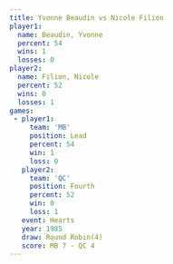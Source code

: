 ```yaml
---
title: Yvonne Beaudin vs Nicole Filion
player1:               
  name: Beaudin, Yvonne
  percent: 54          
  wins: 1              
  losses: 0            
player2:               
  name: Filion, Nicole 
  percent: 52          
  wins: 0              
  losses: 1            
games:
 - player1:        
     team: 'MB'    
     position: Lead
     percent: 54   
     win: 1        
     loss: 0       
   player2:          
     team: 'QC'      
     position: Fourth
     percent: 52     
     win: 0          
     loss: 1         
   event: Hearts       
   year: 1985          
   draw: Round Robin(4)
   score: MB 7 - QC 4  
---
```


